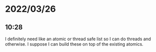 # 2022/03/26

## 10:28

I definitely need like an atomic or thread safe list so I can do threads and
otherwise. I suppose I can build these on top of the existing atomics.
